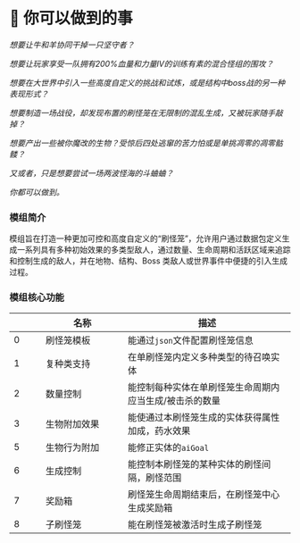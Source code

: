 # 🐚 你可以做到的事

_想要让牛和羊协同干掉一只坚守者？_

_想要让玩家享受一队拥有200%血量和力量IV的训练有素的混合怪组的围攻？_

_想要在大世界中引入一些高度自定义的挑战和试炼，或是结构中boss战的另一种表现形式？_

_想要制造一场战役，却发现布置的刷怪笼在无限制的混乱生成，又被玩家随手敲掉？_

_想要产出一些被你魔改的生物？受惊后四处逃窜的苦力怕或是单挑凋零的凋零骷髅？_

_又或者，只是想要尝试一场两波怪海的斗蛐蛐？_

_你都可以做到。_

### **模组简介**

模组旨在打造一种更加可控和高度自定义的“刷怪笼”，允许用户通过数据包定义生成一系列具有多种初始效果的多类型敌人，通过数量、生命周期和活跃区域来追踪和控制生成的敌人，并在地物、结构、Boss 类敌人或世界事件中便捷的引入生成过程。

### **模组核心功能**

<table data-header-hidden><thead><tr><th width="41"></th><th width="131.28564453125">名称</th><th>描述</th></tr></thead><tbody><tr><td>0</td><td>刷怪笼模板</td><td>能通过<code>json</code>文件配置刷怪笼信息</td></tr><tr><td>1</td><td>复种类支持</td><td>在单刷怪笼内定义多种类型的待召唤实体</td></tr><tr><td>2</td><td>数量控制</td><td>能控制每种实体在单刷怪笼生命周期内应当生成/被击杀的数量</td></tr><tr><td>3</td><td>生物附加效果</td><td>能使通过本刷怪笼生成的实体获得属性加成，药水效果</td></tr><tr><td>5</td><td>生物行为附加</td><td>能修正实体的<code>aiGoal</code></td></tr><tr><td>6</td><td>生成控制</td><td>能控制本刷怪笼的某种实体的刷怪间隔，刷怪范围</td></tr><tr><td>7</td><td>奖励箱</td><td>刷怪笼生命周期结束后，在刷怪笼中心生成奖励箱</td></tr><tr><td>8</td><td>子刷怪笼</td><td>能在刷怪笼被激活时生成子刷怪笼</td></tr></tbody></table>

